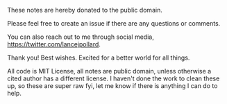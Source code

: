 
These notes are hereby donated to the public domain.

Please feel free to create an issue if there are any questions or comments.

You can also reach out to me through social media, https://twitter.com/lancejpollard.

Thank you! Best wishes. Excited for a better world for all things.

All code is MIT License, all notes are public domain, unless otherwise a cited author has a different license. I haven't done the work to clean these up, so these are super raw fyi, let me know if there is anything I can do to help.
